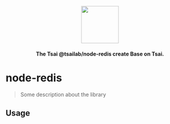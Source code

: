 <p align="center">
  <picture>
    <img src="https://ucarecdn.com/eac2c945-177d-4fc9-8bc1-fa2be48ad3a2/lotolab_golden.svg" height="100"/>
  </picture>
  <h4 align="center">
    The Tsai @tsailab/node-redis create Base on Tsai.
  </h4>
</p>

# node-redis

> Some description about the library

## Usage
